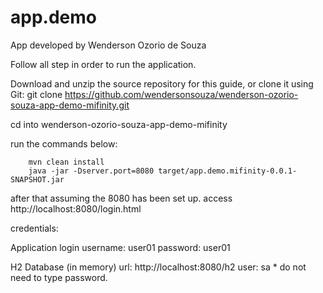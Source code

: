 # app.demo
App developed by Wenderson Ozorio de Souza

Follow all step in order to run the application.

Download and unzip the source repository for this guide, or clone it using Git: git clone https://github.com/wendersonsouza/wenderson-ozorio-souza-app-demo-mifinity.git

cd into wenderson-ozorio-souza-app-demo-mifinity

run the commands below: 

		mvn clean install 
		java -jar -Dserver.port=8080 target/app.demo.mifinity-0.0.1-SNAPSHOT.jar 
		
after that assuming the 8080 has been set up.
access http://localhost:8080/login.html

credentials:

Application login
	username: user01 password: user01
	
H2 Database (in memory) 
	url: http://localhost:8080/h2
	user: sa
	* do not need to type password.
